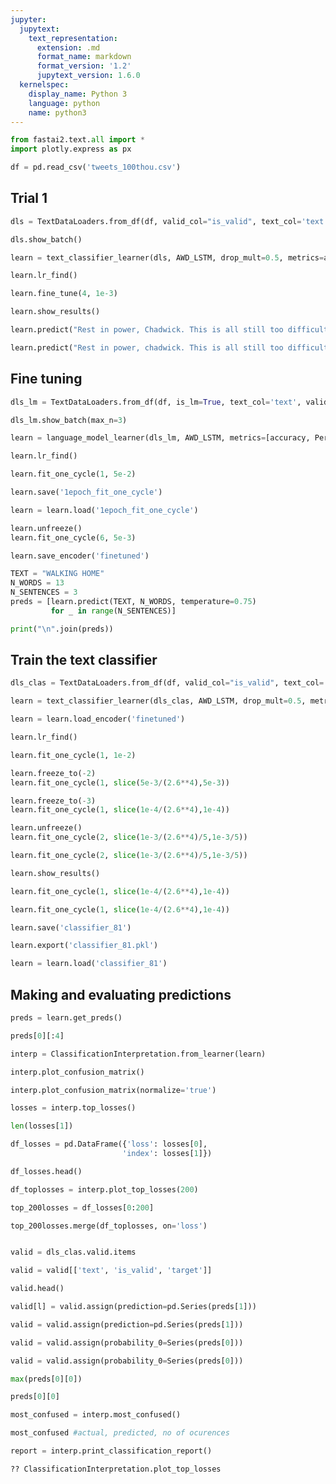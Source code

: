 ```yaml
---
jupyter:
  jupytext:
    text_representation:
      extension: .md
      format_name: markdown
      format_version: '1.2'
      jupytext_version: 1.6.0
  kernelspec:
    display_name: Python 3
    language: python
    name: python3
---
```


```python
from fastai2.text.all import *
import plotly.express as px
```

```python
df = pd.read_csv('tweets_100thou.csv')
```

## Trial 1

```python
dls = TextDataLoaders.from_df(df, valid_col="is_valid", text_col='text', label_col='target', shuffle_train=False)
```

```python
dls.show_batch()
```

```python
learn = text_classifier_learner(dls, AWD_LSTM, drop_mult=0.5, metrics=accuracy)
```

```python
learn.lr_find()
```

```python
learn.fine_tune(4, 1e-3)
```

```python
learn.show_results()
```

```python
learn.predict("Rest in power, Chadwick. This is all still too difficult to process, thank you for all the movies and all the inspiration. We love you so much")
```

```python
learn.predict("Rest in power, chadwick. This is all still too difficult to process")
```

## Fine tuning

```python
dls_lm = TextDataLoaders.from_df(df, is_lm=True, text_col='text', valid_pct=0.2, bs=128)
```

```python
dls_lm.show_batch(max_n=3)
```

```python
learn = language_model_learner(dls_lm, AWD_LSTM, metrics=[accuracy, Perplexity()], wd=0.1, )
```

```python
learn.lr_find()
```

```python
learn.fit_one_cycle(1, 5e-2)
```

```python
learn.save('1epoch_fit_one_cycle')
```

```python
learn = learn.load('1epoch_fit_one_cycle')
```

```python
learn.unfreeze()
learn.fit_one_cycle(6, 5e-3)
```

```python
learn.save_encoder('finetuned')
```

```python
TEXT = "WALKING HOME"
N_WORDS = 13
N_SENTENCES = 3
preds = [learn.predict(TEXT, N_WORDS, temperature=0.75) 
         for _ in range(N_SENTENCES)]
```

```python
print("\n".join(preds))
```

## Train the text classifier

```python
dls_clas = TextDataLoaders.from_df(df, valid_col="is_valid", text_col='text', label_col='target', text_vocab=dls_lm.vocab)
```

```python
learn = text_classifier_learner(dls_clas, AWD_LSTM, drop_mult=0.5, metrics=accuracy)
```

```python
learn = learn.load_encoder('finetuned')
```

```python
learn.lr_find()
```

```python
learn.fit_one_cycle(1, 1e-2)
```

```python
learn.freeze_to(-2)
learn.fit_one_cycle(1, slice(5e-3/(2.6**4),5e-3))
```

```python
learn.freeze_to(-3)
learn.fit_one_cycle(1, slice(1e-4/(2.6**4),1e-4))
```

```python
learn.unfreeze()
learn.fit_one_cycle(2, slice(1e-3/(2.6**4)/5,1e-3/5))
```

```python
learn.fit_one_cycle(2, slice(1e-3/(2.6**4)/5,1e-3/5))
```

```python
learn.show_results()
```

```python
learn.fit_one_cycle(1, slice(1e-4/(2.6**4),1e-4))
```

```python
learn.fit_one_cycle(1, slice(1e-4/(2.6**4),1e-4))
```

```python
learn.save('classifier_81')
```

```python
learn.export('classifier_81.pkl')
```

```python
learn = learn.load('classifier_81')
```

## Making and evaluating predictions

```python
preds = learn.get_preds()
```

```python
preds[0][:4]
```

```python
interp = ClassificationInterpretation.from_learner(learn)
```

```python
interp.plot_confusion_matrix()
```

```python
interp.plot_confusion_matrix(normalize='true')
```

```python
losses = interp.top_losses()
```

```python
len(losses[1])
```

```python
df_losses = pd.DataFrame({'loss': losses[0],
                         'index': losses[1]})
```

```python
df_losses.head()
```

```python
df_toplosses = interp.plot_top_losses(200)
```

```python
top_200losses = df_losses[0:200]
```

```python
top_200losses.merge(df_toplosses, on='loss')
```

```python

```

```python
valid = dls_clas.valid.items
```

```python
valid = valid[['text', 'is_valid', 'target']]
```

```python
valid.head()
```

```python
valid[l] = valid.assign(prediction=pd.Series(preds[1]))
```

```python
valid = valid.assign(prediction=pd.Series(preds[1]))
```

```python
valid = valid.assign(probability_0=Series(preds[0]))
```

```python
valid = valid.assign(probability_0=Series(preds[0]))
```

```python
max(preds[0][0])
```

```python
preds[0][0]
```

```python
most_confused = interp.most_confused()
```

```python
most_confused #actual, predicted, no of ocurences
```

```python
report = interp.print_classification_report()
```

```python
?? ClassificationInterpretation.plot_top_losses
```

```python

```
